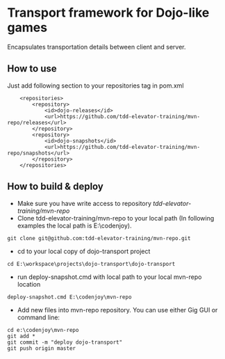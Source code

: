 __Transport framework for Dojo-like games__
==============

Encapsulates transportation details between client and server.

How to use
-------
Just add following section to your repositories tag in pom.xml

```{xml}
    <repositories>
        <repository>
            <id>dojo-releases</id>
            <url>https://github.com/tdd-elevator-training/mvn-repo/releases</url>
        </repository>
        <repository>
            <id>dojo-snapshots</id>
            <url>https://github.com/tdd-elevator-training/mvn-repo/snapshots</url>
        </repository>
    </repositories>
```

How to build & deploy
------------
* Make sure you have write access to repository *tdd-elevator-training/mvn-repo*
* Clone tdd-elevator-training/mvn-repo to your local path (In following examples the local path is E:\codenjoy). 
```
git clone git@github.com:tdd-elevator-training/mvn-repo.git
```
* cd to your local copy of dojo-transport project
```
cd E:\workspace\projects\dojo-transport\dojo-transport
```
* run deploy-snapshot.cmd with local path to your local mvn-repo location
```
deploy-snapshot.cmd E:\codenjoy\mvn-repo
```
* Add new files into mvn-repo repository. You can use either Gig GUI or command line:
```
cd e:\codenjoy\mvn-repo
git add *
git commit -m "deploy dojo-transport"
git push origin master
```
